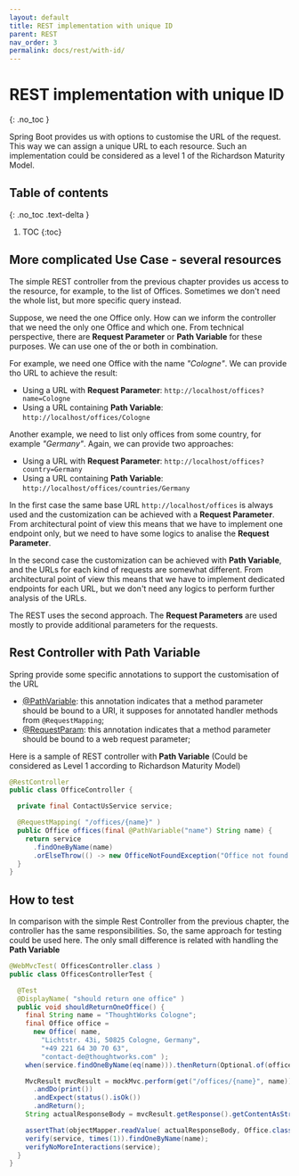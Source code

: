 ```yaml
---
layout: default
title: REST implementation with unique ID
parent: REST
nav_order: 3
permalink: docs/rest/with-id/
---
```


# REST implementation with unique ID
{: .no_toc }

Spring Boot provides us with options to customise the URL of the request. This way we can assign a unique URL to each resource. Such an implementation could be considered as a level 1 of the Richardson Maturity Model.

## Table of contents
{: .no_toc .text-delta }

1. TOC
{:toc}

## More complicated Use Case - several resources

The simple REST controller from the previous chapter provides us access to the resource, for example, to the list of Offices. Sometimes we don't need the whole list, but more specific query instead.

Suppose, we need the one Office only. How can we inform the controller that we need the only one Office and which one. From technical perspective, there are __Request Parameter__ or __Path Variable__ for these purposes. We can use one of the or both in combination.

For example, we need one Office with the name *"Cologne"*. We can provide tho URL to achieve the result:
  * Using a URL with __Request Parameter__: ``` http://localhost/offices?name=Cologne ```
  * Using a URL containing __Path Variable__: ``` http://localhost/offices/Cologne ```

Another example, we need to list only offices from some country, for example *"Germany"*. Again, we can provide two approaches:
* Using a URL with __Request Parameter__: ``` http://localhost/offices?country=Germany ```
* Using a URL containing __Path Variable__: ``` http://localhost/offices/countries/Germany ```

In the first case the same base URL ```http://localhost/offices``` is always used and the customization can be achieved with a __Request Parameter__. From architectural point of view this means that we have to implement one endpoint only, but we need to have some logics to analise the __Request Parameter__.

In the second case the customization can be achieved with __Path Variable__, and the URLs for each kind of requests are somewhat different. From architectural point of view this means that we have to implement dedicated endpoints for each URL, but we don't need any logics to perform further analysis of the URLs.

The REST uses the second approach. The __Request Parameters__ are used mostly to provide additional parameters for the requests.


## Rest Controller with Path Variable

Spring provide some specific annotations to support the customisation of the URL
* [@PathVariable](https://docs.spring.io/spring/docs/current/javadoc-api/org/springframework/web/bind/annotation/PathVariable.html): this annotation indicates that a method parameter should be bound to a URI, it supposes for annotated handler methods from ``` @RequestMapping ```;
* [@RequestParam](https://docs.spring.io/spring/docs/current/javadoc-api/org/springframework/web/bind/annotation/RequestParam.html): this annotation indicates that a method parameter should be bound to a web request parameter;

Here is a sample of REST controller with __Path Variable__ (Could be considered as Level 1 according to Richardson Maturity Model)

```Java
@RestController
public class OfficeController {

  private final ContactUsService service;

  @RequestMapping( "/offices/{name}" )
  public Office offices(final @PathVariable("name") String name) {
    return service
      .findOneByName(name)
      .orElseThrow(() -> new OfficeNotFoundException("Office not found with name " + name));
  }
}
```

## How to test

In comparison with the simple Rest Controller from the previous chapter, the controller has the same responsibilities. So, the same approach for testing could be used here. The only small difference is related with handling the __Path Variable__

```Java
@WebMvcTest( OfficesController.class )
public class OfficesControllerTest {

  @Test
  @DisplayName( "should return one office" )
  public void shouldReturnOneOffice() {
    final String name = "ThoughtWorks Cologne";
    final Office office =
      new Office( name,
        "Lichtstr. 43i, 50825 Cologne, Germany",
        "+49 221 64 30 70 63",
        "contact-de@thoughtworks.com" );
    when(service.findOneByName(eq(name))).thenReturn(Optional.of(office));

    MvcResult mvcResult = mockMvc.perform(get("/offices/{name}", name))
      .andDo(print())
      .andExpect(status().isOk())
      .andReturn();
    String actualResponseBody = mvcResult.getResponse().getContentAsString();

    assertThat(objectMapper.readValue( actualResponseBody, Office.class )).isEqualTo(office);
    verify(service, times(1)).findOneByName(name);
    verifyNoMoreInteractions(service);
  }
}
```
